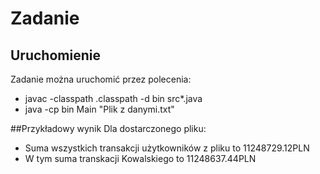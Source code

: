 # Zadanie



## Uruchomienie
Zadanie można uruchomić przez polecenia:
* javac -classpath .classpath -d bin src\*.java
* java -cp bin Main "Plik z danymi.txt"

##Przykładowy wynik
Dla dostarczonego pliku:
* Suma wszystkich transakcji użytkowników z pliku to 11248729.12PLN
* W tym suma transkacji Kowalskiego to 11248637.44PLN

